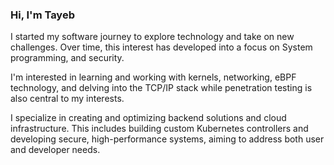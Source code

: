 ### Hi, I'm Tayeb

I started my software journey to explore technology and take on new challenges. Over time, this interest has developed into a focus on System programming, and security.

I'm interested in learning and working with kernels, networking, eBPF technology, and delving into the TCP/IP stack while penetration testing is also central to my interests.

I specialize in creating and optimizing backend solutions and cloud infrastructure. This includes building custom Kubernetes controllers and developing secure, high-performance systems, aiming to address both user and developer needs.
